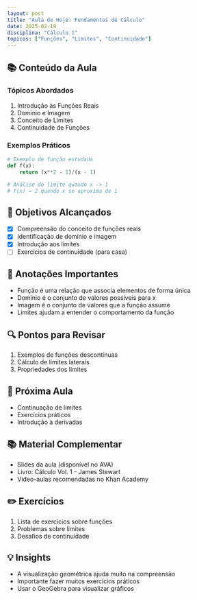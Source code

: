 ```yaml
---
layout: post
title: "Aula de Hoje: Fundamentos de Cálculo"
date: 2025-02-19
disciplina: "Cálculo 1"
topicos: ["Funções", "Limites", "Continuidade"]
---
```


## 📚 Conteúdo da Aula

### Tópicos Abordados
1. Introdução às Funções Reais
2. Domínio e Imagem
3. Conceito de Limites
4. Continuidade de Funções

### Exemplos Práticos
```python
# Exemplo de função estudada
def f(x):
    return (x**2 - 1)/(x - 1)

# Análise do limite quando x -> 1
# f(x) = 2 quando x se aproxima de 1
```

## 🎯 Objetivos Alcançados
- [x] Compreensão do conceito de funções reais
- [x] Identificação de domínio e imagem
- [x] Introdução aos limites
- [ ] Exercícios de continuidade (para casa)

## 📝 Anotações Importantes
- Função é uma relação que associa elementos de forma única
- Domínio é o conjunto de valores possíveis para x
- Imagem é o conjunto de valores que a função assume
- Limites ajudam a entender o comportamento da função

## 🔍 Pontos para Revisar
1. Exemplos de funções descontínuas
2. Cálculo de limites laterais
3. Propriedades dos limites

## 📅 Próxima Aula
- Continuação de limites
- Exercícios práticos
- Introdução à derivadas

## 📚 Material Complementar
- Slides da aula (disponível no AVA)
- Livro: Cálculo Vol. 1 - James Stewart
- Video-aulas recomendadas no Khan Academy

## ✏️ Exercícios
1. Lista de exercícios sobre funções
2. Problemas sobre limites
3. Desafios de continuidade

## 💡 Insights
- A visualização geométrica ajuda muito na compreensão
- Importante fazer muitos exercícios práticos
- Usar o GeoGebra para visualizar gráficos